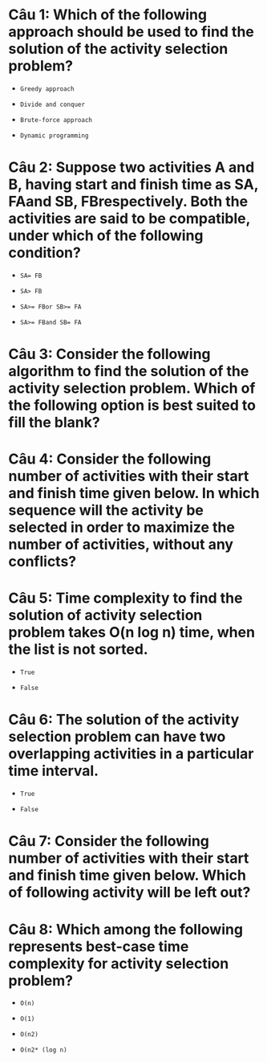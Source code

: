 # Câu 1: Which of the following approach should be used to find the solution of the activity selection problem?

* ```
  Greedy approach
  ```

- ```
  Divide and conquer
  ```

- ```
  Brute-force approach
  ```

- ```
  Dynamic programming
  ```

# Câu 2: Suppose two activities A and B, having start and finish time as SA, FAand SB, FBrespectively. Both the activities are said to be compatible, under which of the following condition?

- ```
  SA= FB
  ```

- ```
  SA> FB
  ```

* ```
  SA>= FBor SB>= FA
  ```

- ```
  SA>= FBand SB= FA
  ```

# Câu 3: Consider the following algorithm to find the solution of the activity selection problem. Which of the following option is best suited to fill the blank?

# Câu 4: Consider the following number of activities with their start and finish time given below. In which sequence will the activity be selected in order to maximize the number of activities, without any conflicts?

# Câu 5: Time complexity to find the solution of activity selection problem takes O(n log n) time, when the list is not sorted.

* ```
  True
  ```

- ```
  False
  ```

# Câu 6: The solution of the activity selection problem can have two overlapping activities in a particular time interval.

- ```
  True
  ```

* ```
  False
  ```

# Câu 7: Consider the following number of activities with their start and finish time given below. Which of following activity will be left out?

# Câu 8: Which among the following represents best-case time complexity for activity selection problem?

* ```
  O(n)
  ```

- ```
  O(1)
  ```

- ```
  O(n2)
  ```

- ```
  O(n2* (log n)
  ```

